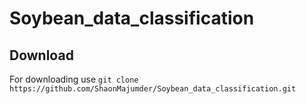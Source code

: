 # Soybean_data_classification 
## Download 
For downloading use 
       `git clone https://github.com/ShaonMajumder/Soybean_data_classification.git` 
